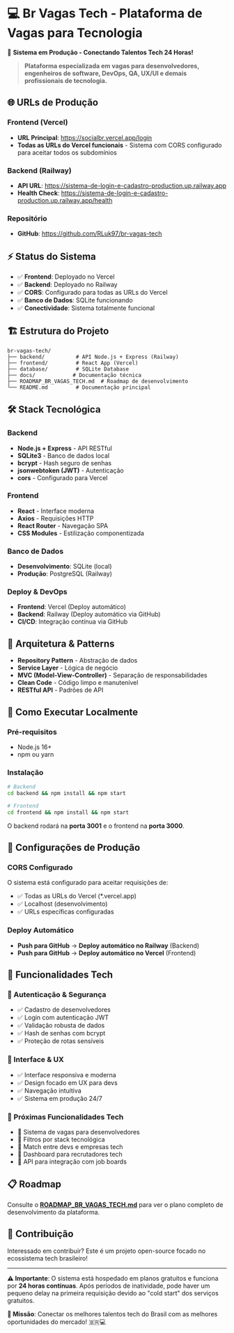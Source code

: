 # 💻 Br Vagas Tech - Plataforma de Vagas para Tecnologia

🚀 **Sistema em Produção - Conectando Talentos Tech 24 Horas!**

> **Plataforma especializada em vagas para desenvolvedores, engenheiros de software, DevOps, QA, UX/UI e demais profissionais de tecnologia.**

## 🌐 URLs de Produção

### Frontend (Vercel)
- **URL Principal**: https://socialbr.vercel.app/login
- **Todas as URLs do Vercel funcionais** - Sistema com CORS configurado para aceitar todos os subdomínios

### Backend (Railway)
- **API URL**: https://sistema-de-login-e-cadastro-production.up.railway.app
- **Health Check**: https://sistema-de-login-e-cadastro-production.up.railway.app/health

### Repositório
- **GitHub**: https://github.com/RLuk97/br-vagas-tech

## ⚡ Status do Sistema
- ✅ **Frontend**: Deployado no Vercel
- ✅ **Backend**: Deployado no Railway
- ✅ **CORS**: Configurado para todas as URLs do Vercel
- ✅ **Banco de Dados**: SQLite funcionando
- ✅ **Conectividade**: Sistema totalmente funcional

## 🏗️ Estrutura do Projeto

```
br-vagas-tech/
├── backend/          # API Node.js + Express (Railway)
├── frontend/         # React App (Vercel)
├── database/         # SQLite Database
├── docs/            # Documentação técnica
├── ROADMAP_BR_VAGAS_TECH.md  # Roadmap de desenvolvimento
└── README.md         # Documentação principal
```

## 🛠️ Stack Tecnológica

### Backend
- **Node.js + Express** - API RESTful
- **SQLite3** - Banco de dados local
- **bcrypt** - Hash seguro de senhas
- **jsonwebtoken (JWT)** - Autenticação
- **cors** - Configurado para Vercel

### Frontend
- **React** - Interface moderna
- **Axios** - Requisições HTTP
- **React Router** - Navegação SPA
- **CSS Modules** - Estilização componentizada

### Banco de Dados
- **Desenvolvimento**: SQLite (local)
- **Produção**: PostgreSQL (Railway)

### Deploy & DevOps
- **Frontend**: Vercel (Deploy automático)
- **Backend**: Railway (Deploy automático via GitHub)
- **CI/CD**: Integração contínua via GitHub

## 🎯 Arquitetura & Patterns
- **Repository Pattern** - Abstração de dados
- **Service Layer** - Lógica de negócio
- **MVC (Model-View-Controller)** - Separação de responsabilidades
- **Clean Code** - Código limpo e manutenível
- **RESTful API** - Padrões de API

## 🚀 Como Executar Localmente

### Pré-requisitos
- Node.js 16+
- npm ou yarn

### Instalação
```bash
# Backend
cd backend && npm install && npm start

# Frontend  
cd frontend && npm install && npm start
```

O backend rodará na **porta 3001** e o frontend na **porta 3000**.

## 🔧 Configurações de Produção

### CORS Configurado
O sistema está configurado para aceitar requisições de:
- ✅ Todas as URLs do Vercel (*.vercel.app)
- ✅ Localhost (desenvolvimento)
- ✅ URLs específicas configuradas

### Deploy Automático
- **Push para GitHub** → **Deploy automático no Railway** (Backend)
- **Push para GitHub** → **Deploy automático no Vercel** (Frontend)

## 💼 Funcionalidades Tech

### 🔐 Autenticação & Segurança
- ✅ Cadastro de desenvolvedores
- ✅ Login com autenticação JWT
- ✅ Validação robusta de dados
- ✅ Hash de senhas com bcrypt
- ✅ Proteção de rotas sensíveis

### 🎨 Interface & UX
- ✅ Interface responsiva e moderna
- ✅ Design focado em UX para devs
- ✅ Navegação intuitiva
- ✅ Sistema em produção 24/7

### 🚀 Próximas Funcionalidades Tech
- 🔄 Sistema de vagas para desenvolvedores
- 🔄 Filtros por stack tecnológica
- 🔄 Match entre devs e empresas tech
- 🔄 Dashboard para recrutadores tech
- 🔄 API para integração com job boards

## 📋 Roadmap

Consulte o [**ROADMAP_BR_VAGAS_TECH.md**](./ROADMAP_BR_VAGAS_TECH.md) para ver o plano completo de desenvolvimento da plataforma.

## 🤝 Contribuição

Interessado em contribuir? Este é um projeto open-source focado no ecossistema tech brasileiro!

---

**⚠️ Importante**: O sistema está hospedado em planos gratuitos e funciona por **24 horas contínuas**. Após períodos de inatividade, pode haver um pequeno delay na primeira requisição devido ao "cold start" dos serviços gratuitos.

**🎯 Missão**: Conectar os melhores talentos tech do Brasil com as melhores oportunidades do mercado! 🇧🇷💻